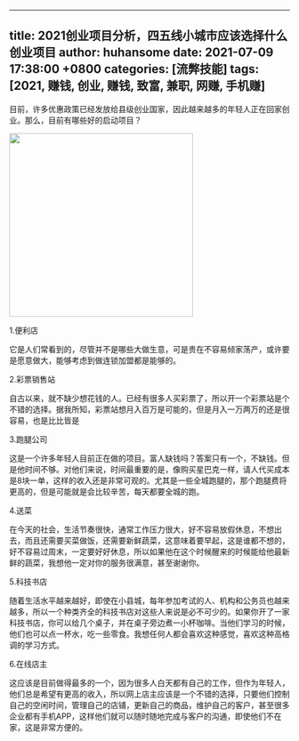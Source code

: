 
---
title: 2021创业项目分析，四五线小城市应该选择什么创业项目
author: huhansome
date: 2021-07-09 17:38:00 +0800
categories: [流弊技能]
tags: [2021, 赚钱, 创业, 赚钱, 致富, 兼职, 网赚, 手机赚]
---
        
目前，许多优惠政策已经发放给县级创业国家，因此越来越多的年轻人正在回家创业。那么，目前有哪些好的启动项目？

<img alt="" src="http://www.jinduoxia.com.cn/d/file/2020-01-28/44001dbcd4761a509bdd12e25d71f822.jpg" style="width: 330px; height: 330px;"/>

1.便利店

它是人们常看到的，尽管并不是哪些大做生意，可是贵在不容易倾家荡产，或许要是愿意做大，能够考虑到做连锁加盟都是能够的。

2.彩票销售站

自古以来，就不缺少想花钱的人。已经有很多人买彩票了，所以开一个彩票站是个不错的选择。据我所知，彩票站想月入百万是可能的，但是月入一万两万的还是很容易，也是比比皆是

3.跑腿公司

这是一个许多年轻人目前正在做的项目。富人缺钱吗？答案只有一个，不缺钱。但是他时间不够。对他们来说，时间最重要的是，像购买星巴克一样，请人代买成本是8块一单，这样的收入还是非常可观的。尤其是一些全城跑腿的，那个跑腿费将更高的，但是可能就是会比较辛苦，每天都要全城的跑。

4.送菜

在今天的社会，生活节奏很快，通常工作压力很大，好不容易放假休息，不想出去，而且还需要买菜做饭，还需要新鲜蔬菜，这意味着要早起，这是谁都不想的，好不容易过周末，一定要好好休息，所以如果他在这个时候醒来的时候能给他最新鲜的蔬菜，我想他一定对你的服务很满意，甚至谢谢你。

5.科技书店

随着生活水平越来越好，即使在小县城，每年参加考试的人、机构和公务员也越来越多，所以一个种类齐全的科技书店对这些人来说是必不可少的。如果你开了一家科技书店，你可以给几个桌子，并在桌子旁边煮一小杯咖啡。当他们学习的时候，他们也可以点一杯水，吃一些零食。我想任何人都会喜欢这种感觉，喜欢这种高格调的学习方式。

6.在线店主

这应该是目前做得最多的一个，因为很多人白天都有自己的工作，但作为年轻人，他们总是希望有更高的收入，所以网上店主应该是一个不错的选择，只要他们控制自己的空闲时间，管理自己的店铺，更新自己的商品，维护自己的客户，甚至很多企业都有手机APP，这样他们就可以随时随地完成与客户的沟通，即使他们不在家，这是非常方便的。
